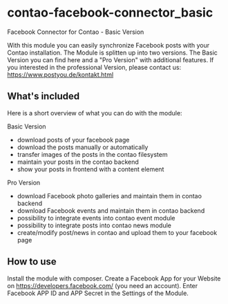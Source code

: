 contao-facebook-connector_basic
============
Facebook Connector for Contao - Basic Version

With this module you can easily synchronize Facebook posts with your Contao installation.
The Module is splitten up into two versions. The Basic Version you can find here and a "Pro Version" with additional features.
If you interested in the professional Version, please contact us: https://www.postyou.de/kontakt.html

## What's included

Here is a short overview of what you can do with the module:

Basic Version

 * download posts of your facebook page
 * download the posts manually or automatically
 * transfer images of the posts in the contao filesystem
 * maintain your posts in the contao backend
 * show your posts in frontend with a content element

Pro Version

 * download Facebook photo galleries and maintain them in contao backend
 * download Facebook events and maintain them in contao backend
 * possibility to integrate events into contao event module
 * possibility to integrate posts into contao news module
 * create/modify post/news in contao and upload them to your facebook page

 ## How to use

Install the module with composer.
Create a Facebook App for your Website on https://developers.facebook.com/ (you need an account).
Enter Facebook APP ID and APP Secret in the Settings of the Module.
